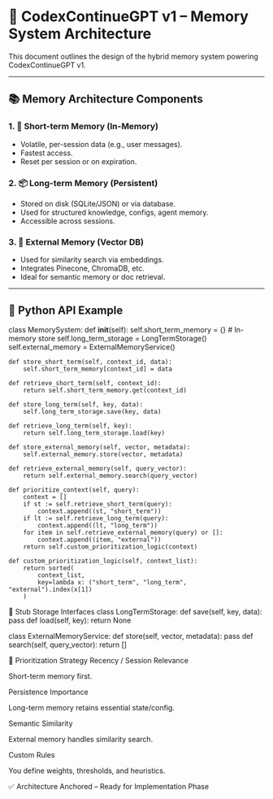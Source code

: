 # 🧠 CodexContinueGPT v1 – Memory System Architecture

This document outlines the design of the hybrid memory system powering CodexContinueGPT v1.

---

## 📚 Memory Architecture Components

### 1. 🧠 Short-term Memory (In-Memory)
- Volatile, per-session data (e.g., user messages).
- Fastest access.
- Reset per session or on expiration.

### 2. 📦 Long-term Memory (Persistent)
- Stored on disk (SQLite/JSON) or via database.
- Used for structured knowledge, configs, agent memory.
- Accessible across sessions.

### 3. 🧠 External Memory (Vector DB)
- Used for similarity search via embeddings.
- Integrates Pinecone, ChromaDB, etc.
- Ideal for semantic memory or doc retrieval.

---

## 🧪 Python API Example

class MemorySystem:
    def __init__(self):
        self.short_term_memory = {}  # In-memory store
        self.long_term_storage = LongTermStorage()
        self.external_memory = ExternalMemoryService()

    def store_short_term(self, context_id, data):
        self.short_term_memory[context_id] = data

    def retrieve_short_term(self, context_id):
        return self.short_term_memory.get(context_id)

    def store_long_term(self, key, data):
        self.long_term_storage.save(key, data)

    def retrieve_long_term(self, key):
        return self.long_term_storage.load(key)

    def store_external_memory(self, vector, metadata):
        self.external_memory.store(vector, metadata)

    def retrieve_external_memory(self, query_vector):
        return self.external_memory.search(query_vector)

    def prioritize_context(self, query):
        context = []
        if st := self.retrieve_short_term(query):
            context.append((st, "short_term"))
        if lt := self.retrieve_long_term(query):
            context.append((lt, "long_term"))
        for item in self.retrieve_external_memory(query) or []:
            context.append((item, "external"))
        return self.custom_prioritization_logic(context)

    def custom_prioritization_logic(self, context_list):
        return sorted(
            context_list,
            key=lambda x: ("short_term", "long_term", "external").index(x[1])
        )
🧱 Stub Storage Interfaces
class LongTermStorage:
    def save(self, key, data): pass
    def load(self, key): return None

class ExternalMemoryService:
    def store(self, vector, metadata): pass
    def search(self, query_vector): return []

🧠 Prioritization Strategy
Recency / Session Relevance

Short-term memory first.

Persistence Importance

Long-term memory retains essential state/config.

Semantic Similarity

External memory handles similarity search.

Custom Rules

You define weights, thresholds, and heuristics.

✅ Architecture Anchored – Ready for Implementation Phase